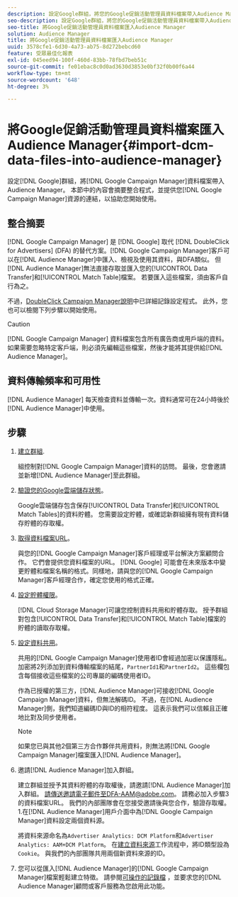 ```yaml
---
description: 設定Google群組，將您的Google促銷活動管理員資料檔案帶入Audience Manager。 本節中的內容會摘要整合程式，並提供您Google Campaign Manager資源的連結，以協助您快速上手。
seo-description: 設定Google群組，將您的Google促銷活動管理員資料檔案帶入Audience Manager。 本節中的內容會摘要整合程式，並提供您Google Campaign Manager資源的連結，以協助您快速上手。
seo-title: 將Google促銷活動管理員資料檔案匯入Audience Manager
solution: Audience Manager
title: 將Google促銷活動管理員資料檔案匯入Audience Manager
uuid: 3578cfe1-6d30-4a73-ab75-8d272bebcd60
feature: 受眾最佳化報表
exl-id: 045eed94-100f-460d-83bb-78fbd7beb51c
source-git-commit: fe01ebac8c0d0ad3630d3853e0bf32f0b00f6a44
workflow-type: tm+mt
source-wordcount: '648'
ht-degree: 3%

---
```


# 將Google促銷活動管理員資料檔案匯入Audience Manager{#import-dcm-data-files-into-audience-manager}

設定[!DNL Google]群組，將[!DNL Google Campaign Manager]資料檔案帶入Audience Manager。 本節中的內容會摘要整合程式，並提供您[!DNL Google Campaign Manager]資源的連結，以協助您開始使用。

## 整合摘要

[!DNL Google Campaign Manager] 是 [!DNL Google] 取代 [!DNL DoubleClick for Advertisers] (DFA) 的替代方案。[!DNL Google Campaign Manager]客戶可以在[!DNL Audience Manager]中匯入、檢視及使用其資料，與DFA類似。 但[!DNL Audience Manager]無法直接存取並匯入您的[!UICONTROL Data Transfer]和[!UICONTROL Match Table]檔案。 若要匯入這些檔案，須由客戶自行為之。

不過，[DoubleClick Campaign Manager說明](https://support.google.com/dcm/partner/answer/2941575?hl=en&amp;ref_topic=6107456)中已詳細記錄設定程式。 此外，您也可以檢閱下列步驟以開始使用。

>[!CAUTION]
>
>[!DNL Google Campaign Manager] 資料檔案包含所有廣告商或用戶端的資料。如果需要忽略特定客戶端，則必須先編輯這些檔案，然後才能將其提供給[!DNL Audience Manager]。

## 資料傳輸頻率和可用性

[!DNL Audience Manager] 每天檢查資料並傳輸一次。資料通常可在24小時後於[!DNL Audience Manager]中使用。

## 步驟

1. [建立群組](https://support.google.com/dcm/partner/answer/3370419?hl=en&amp;ref_topic=6107456).

   組控制對[!DNL Google Campaign Manager]資料的訪問。 最後，您會邀請並新增[!DNL Audience Manager]至此群組。

1. [驗證您的Google雲端儲存狀態](https://support.google.com/dcm/partner/answer/3370481?hl=en&amp;ref_topic=6107456)。

   Google雲端儲存包含保存[!UICONTROL Data Transfer]和[!UICONTROL Match Tables]的資料貯體。 您需要設定貯體，或確認新群組擁有現有資料儲存貯體的存取權。

1. [取得資料檔案URL](https://support.google.com/dcm/partner/answer/3370482?hl=en&amp;ref_topic=6107456)。

   與您的[!DNL Google Campaign Manager]客戶經理或平台解決方案顧問合作。 它們會提供您資料檔案的URL。 [!DNL Google] 可能會在未來版本中變更貯體和檔案名稱的格式。同樣地，請與您的[!DNL Google Campaign Manager]客戶經理合作，確定您使用的格式正確。

1. [設定貯體權限](https://cloud.google.com/storage/docs/cloud-console?csw=1#_bucketpermission)。

   [!DNL Cloud Storage Manager]可讓您控制資料共用和貯體存取。 授予群組對包含[!UICONTROL Data Transfer]和[!UICONTROL Match Table]檔案的貯體的讀取存取權。

1. [設定資料共用](https://support.google.com/dcm/partner/answer/6206106?hl=en)。

   共用的[!DNL Google Campaign Manager]使用者ID會經過加密以保護隱私。 加密將2列添加到資料傳輸檔案的結尾，`PartnerId1`和`PartnerId2`。 這些欄包含每個接收這些檔案的公司專屬的編碼使用者ID。

   作為已授權的第三方，[!DNL Audience Manager]可接收[!DNL Google Campaign Manager]資料，但無法解碼ID。 不過，在[!DNL Audience Manager]側，我們知道編碼ID與ID的相符程度。 這表示我們可以信賴且正確地比對及同步使用者。

   >[!NOTE]
   >如果您已與其他2個第三方合作夥伴共用資料，則無法將[!DNL Google Campaign Manager]檔案匯入[!DNL Audience Manager]。

1. 邀請[!DNL Audience Manager]加入群組。

   建立群組並授予其資料貯體的存取權後，請邀請[!DNL Audience Manager]加入群組。 請傳送邀請電子郵件至DFA-AAM@adobe.com。 請務必加入步驟3的資料檔案URL。 我們的內部團隊會在您接受邀請後與您合作，驗證存取權。 1.在[!DNL Audience Manager]用戶介面中為[!DNL Google Campaign Manager]資料設定兩個資料源。

   將資料來源命名為`Advertiser Analytics: DCM Platform`和`Advertiser Analytics: AAM+DCM Platform`。 在[建立資料來源](../../../features/manage-datasources.md#create-data-source)工作流程中，將ID類型設為`Cookie`。 與我們的內部團隊共用兩個新資料來源的ID。

1. 您可以從匯入[!DNL Audience Manager]的[!DNL Google Campaign Manager]檔案輕鬆建立特徵。 請參閱[可操作的記錄檔](../../../integration/media-data-integration/actionable-log-files.md) ，並要求您的[!DNL Audience Manager]顧問或客戶服務為您啟用此功能。
